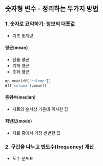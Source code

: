 
## 숫자형 변수 - 정리하는 두가지 방법

### 1. 숫자로 요약하기: 정보의 대푯값
- 기초 통계량

#### 평균(mean)
- 산술 평균
- 기하 평균
- 조화 평균
```python
np.mean(df['column'])
df['column'].mean()
```
#### 중위수(median)
- 자료의 순서상 가운데 위치한 값

#### 최빈값(mode)
- 자료 중에서 가장 빈번한 값



### 2. 구간을 나누고 빈도수(frequency) 계산
- 도수 분포표
